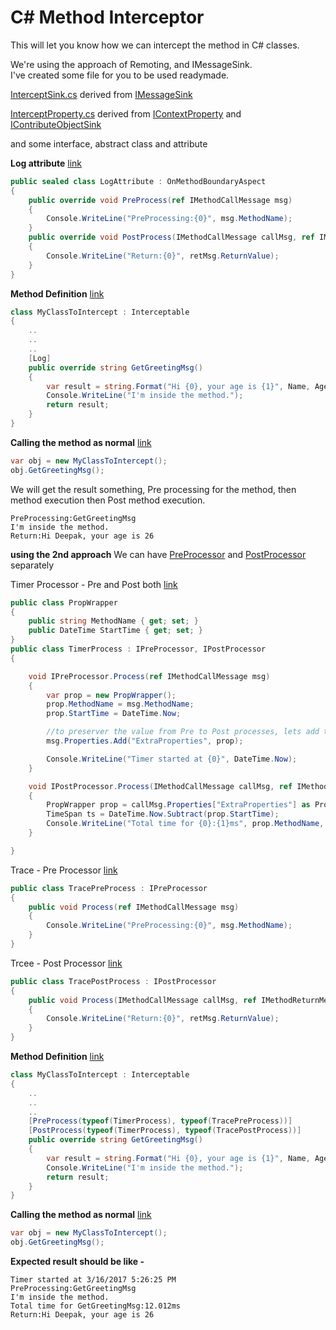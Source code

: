 # C# Method Interceptor

This will let you know how we can intercept the method in C# classes. 

We're using the approach of Remoting, and IMessageSink.  
I've created some file for you to be used readymade.

[InterceptSink.cs](https://github.com/stdeepak22/CSharp_Method_Interceptor/blob/master/MyInterceptor/other/InterceptSink.cs) derived from [IMessageSink](https://msdn.microsoft.com/en-us/library/system.runtime.remoting.messaging.imessagesink(v=vs.110).aspx)

[InterceptProperty.cs](https://github.com/stdeepak22/CSharp_Method_Interceptor/blob/master/MyInterceptor/other/InterceptProperty.cs) derived from [IContextProperty](https://msdn.microsoft.com/en-us/library/system.runtime.remoting.contexts.icontextproperty(v=vs.110).aspx) and [IContributeObjectSink](https://msdn.microsoft.com/en-us/library/system.runtime.remoting.contexts.icontributeobjectsink(v=vs.110).aspx)

and some interface, abstract class and attribute

**Log attribute** [link](https://github.com/stdeepak22/CSharp_Method_Interceptor/blob/master/MyInterceptor/attr/Log.cs)
```c#
public sealed class LogAttribute : OnMethodBoundaryAspect
{
    public override void PreProcess(ref IMethodCallMessage msg)
    {
        Console.WriteLine("PreProcessing:{0}", msg.MethodName);
    }
    public override void PostProcess(IMethodCallMessage callMsg, ref IMethodReturnMessage retMsg)
    {
        Console.WriteLine("Return:{0}", retMsg.ReturnValue);
    }
}
```

**Method Definition** [link](https://github.com/stdeepak22/CSharp_Method_Interceptor/blob/master/MyInterceptor/MyClassToIntercept.cs)
```c#
class MyClassToIntercept : Interceptable
{    
    ..
    ..
    ..
    [Log]
    public override string GetGreetingMsg()
    {
        var result = string.Format("Hi {0}, your age is {1}", Name, Age);
        Console.WriteLine("I'm inside the method.");
        return result;
    }
}
```

**Calling the method as normal** [link](https://github.com/stdeepak22/CSharp_Method_Interceptor/blob/master/MyInterceptor/Program.cs)
```c#
var obj = new MyClassToIntercept();
obj.GetGreetingMsg();
```

We will get the result something, Pre processing for the method, then method execution then Post method execution.  


```
PreProcessing:GetGreetingMsg
I'm inside the method.
Return:Hi Deepak, your age is 26
```



**using the 2nd approach**
We can have [PreProcessor](https://github.com/stdeepak22/CSharp_Method_Interceptor/blob/master/MyInterceptor2/attr/other/PrePostInterface.cs) and [PostProcessor](https://github.com/stdeepak22/CSharp_Method_Interceptor/blob/master/MyInterceptor2/attr/other/PrePostInterface.cs) separately 

Timer Processor - Pre and Post both [link](https://github.com/stdeepak22/CSharp_Method_Interceptor/blob/master/MyInterceptor2/attr/TimerProcess.cs)

```c#
public class PropWrapper
{
    public string MethodName { get; set; }
    public DateTime StartTime { get; set; }
}
public class TimerProcess : IPreProcessor, IPostProcessor
{

    void IPreProcessor.Process(ref IMethodCallMessage msg)
    {
        var prop = new PropWrapper();
        prop.MethodName = msg.MethodName;
        prop.StartTime = DateTime.Now;

        //to preserver the value from Pre to Post processes, lets add this as property to Msg
        msg.Properties.Add("ExtraProperties", prop);

        Console.WriteLine("Timer started at {0}", DateTime.Now);
    }

    void IPostProcessor.Process(IMethodCallMessage callMsg, ref IMethodReturnMessage retMsg)
    {
        PropWrapper prop = callMsg.Properties["ExtraProperties"] as PropWrapper;
        TimeSpan ts = DateTime.Now.Subtract(prop.StartTime);
        Console.WriteLine("Total time for {0}:{1}ms", prop.MethodName, ts.TotalMilliseconds);
    }

}
```
Trace - Pre Processor [link](https://github.com/stdeepak22/CSharp_Method_Interceptor/blob/master/MyInterceptor2/attr/TracePreProcess.cs)
```c#
public class TracePreProcess : IPreProcessor
{
    public void Process(ref IMethodCallMessage msg)
    {
        Console.WriteLine("PreProcessing:{0}", msg.MethodName);
    }
}
```

Trcee - Post Processor [link](https://github.com/stdeepak22/CSharp_Method_Interceptor/blob/master/MyInterceptor2/attr/TracePostProcess.cs)
```c#
public class TracePostProcess : IPostProcessor
{
    public void Process(IMethodCallMessage callMsg, ref IMethodReturnMessage retMsg)
    {
        Console.WriteLine("Return:{0}", retMsg.ReturnValue);
    }
}
```

**Method Definition** [link](https://github.com/stdeepak22/CSharp_Method_Interceptor/blob/master/MyInterceptor2/MyClassToIntercept.cs)
```c#
class MyClassToIntercept : Interceptable
{    
    ..
    ..
    ..
    [PreProcess(typeof(TimerProcess), typeof(TracePreProcess))]        
    [PostProcess(typeof(TimerProcess), typeof(TracePostProcess))] 
    public override string GetGreetingMsg()
    {
        var result = string.Format("Hi {0}, your age is {1}", Name, Age);
        Console.WriteLine("I'm inside the method.");
        return result;
    }
}
```

**Calling the method as normal** [link](https://github.com/stdeepak22/CSharp_Method_Interceptor/blob/master/MyInterceptor2/Program.cs)
```c#
var obj = new MyClassToIntercept();
obj.GetGreetingMsg();
```


**Expected result should be like -**
```
Timer started at 3/16/2017 5:26:25 PM
PreProcessing:GetGreetingMsg
I'm inside the method.
Total time for GetGreetingMsg:12.012ms
Return:Hi Deepak, your age is 26
```
